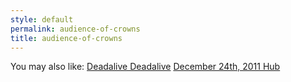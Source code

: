 ```yaml
---
style: default
permalink: audience-of-crowns
title: audience-of-crowns
---
```

You may also like:
[Deadalive Deadalive](http://scp-wiki.net/deadalive-deadalive)
[December 24th, 2011 Hub](http://scp-wiki.net/december-24th-2011-hub)